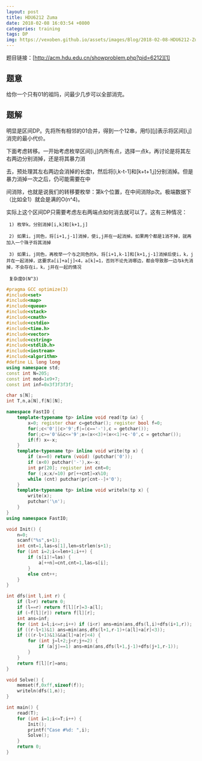 ```yaml
---
layout: post
title: HDU6212 Zuma
date: 2018-02-08 16:03:54 +0800
categories: training
tags: DP
img: https://vexoben.github.io/assets/images/Blog/2018-02-08-HDU6212-Zuma.JPG
---
```


题目链接：[http://acm.hdu.edu.cn/showproblem.php?pid=6212][1]

## **题意**

给你一个只有01的祖玛，问最少几步可以全部消完。

## **题解**

明显是区间DP。先将所有相邻的01合并，得到一个12串，用f[i][j]表示将区间[i,j]消完的最小代价。

下面考虑转移。一开始考虑枚举区间[i,j]内所有点，选择一点k，再讨论是将其左右两边分别消掉，还是将其暴力消

去，预处理其左右两边会消掉的长度t，然后将[i,k-t-1]和[k+t+1,j]分别消掉。但是暴力消掉一次之后，仍可能需要在中

间消除，也就是说我们的转移要枚举：第k个位置，在中间消除p次。极端数据下（比如全1）就会是满的O(n^4)。

实际上这个区间DP只需要考虑左右两端点如何消去就可以了。这有三种情况：

     1) 枚举k，分别消掉[i,k]和[k+1,j]

     2) 如果i，j同色，将[i+1,j-1]消掉，使i,j并在一起消掉。如果两个都是1消不掉，就再加入一个珠子将其消掉

     3) 如果i，j同色，再枚举一个与之同色的k，将[i+1,k-1]和[k+1,j-1]消掉后使i，k，j并在一起消掉，这要求a[i]+a[j]<4，a[k]=1，否则不论先消哪边，都会导致那一边与k先消掉，不会存在i，k，j并在一起的情况

     复杂度O(N^3)

```cpp
#pragma GCC optimize(3)
#include<set>
#include<map>
#include<queue>
#include<stack>
#include<cmath>
#include<cstdio>
#include<time.h>
#include<vector>
#include<cstring>
#include<stdlib.h>
#include<iostream>
#include<algorithm>
#define LL long long
using namespace std;
const int N=205;
const int mod=1e9+7;
const int inf=0x3f3f3f3f;

char s[N];
int T,n,a[N],f[N][N];

namespace FastIO {
	template<typename tp> inline void read(tp &x) {
		x=0; register char c=getchar(); register bool f=0;
		for(;c<'0'||c>'9';f|=(c=='-'),c = getchar());
		for(;c>='0'&&c<='9';x=(x<<3)+(x<<1)+c-'0',c = getchar());
		if(f) x=-x;
	}
	template<typename tp> inline void write(tp x) {
		if (x==0) return (void) (putchar('0'));
		if (x<0) putchar('-'),x=-x;
		int pr[20]; register int cnt=0;
		for (;x;x/=10) pr[++cnt]=x%10;
		while (cnt) putchar(pr[cnt--]+'0');
	}
	template<typename tp> inline void writeln(tp x) {
		write(x);
		putchar('\n');
	}
}
using namespace FastIO;

void Init() {
	n=0;
	scanf("%s",s+1);
	int cnt=1,las=s[1],len=strlen(s+1);
	for (int i=2;i<=len+1;i++) {
		if (s[i]!=las) {
			a[++n]=cnt,cnt=1,las=s[i];
		}
		else cnt++;
	}
}

int dfs(int l,int r) {
	if (l>r) return 0;
	if (l==r) return f[l][r]=3-a[l];
	if (~f[l][r]) return f[l][r];
	int ans=inf;
	for (int i=l;i<=r;i++) if (i<r) ans=min(ans,dfs(l,i)+dfs(i+1,r));
	if ((r-l+1)&1) ans=min(ans,dfs(l+1,r-1)+(a[l]+a[r]<3));
	if (((r-l+1)&1)&&a[l]+a[r]<4) {
		for (int j=l+2;j<r;j+=2) {
			if (a[j]==1) ans=min(ans,dfs(l+1,j-1)+dfs(j+1,r-1));
		}
	}
	return f[l][r]=ans;
}

void Solve() {
	memset(f,0xff,sizeof(f));
	writeln(dfs(1,n));
}

int main() {
	read(T);
	for (int i=1;i<=T;i++) {
		Init();
		printf("Case #%d: ",i);
		Solve();
	}
	return 0;
}
```

[1]: http://acm.hdu.edu.cn/showproblem.php?pid=6212